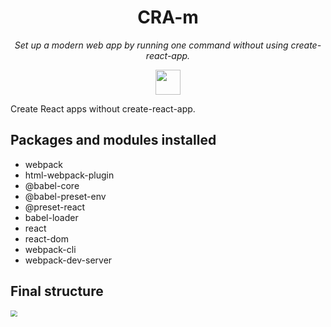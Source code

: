 <h1 align="center">CRA-m</h1>

<p align="center"><i>Set up a modern web app by running one command without using create-react-app.</i></p>

<div align="center">
	<img src="https://cdn-icons-png.flaticon.com/512/919/919851.png" height="40px"/>
</div>

Create React apps without create-react-app.

## Packages and modules installed 

* webpack
* html-webpack-plugin
* @babel-core
* @babel-preset-env
* @preset-react
* babel-loader
* react
* react-dom
* webpack-cli
* webpack-dev-server

## Final structure 

<img src="https://i.ibb.co/QKkr1n8/Captura-de-pantalla-2021-09-08-a-las-16-58-17.png" style="zoom: 67%;" />
